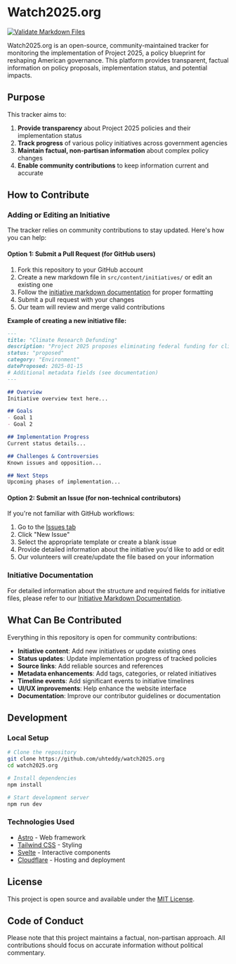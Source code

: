 # Watch2025.org

[![Validate Markdown Files](https://github.com/uhteddy/watch2025.org/actions/workflows/astrocheck.yml/badge.svg)](https://github.com/uhteddy/watch2025.org/actions/workflows/astrocheck.yml)

Watch2025.org is an open-source, community-maintained tracker for monitoring the implementation of Project 2025, a policy blueprint for reshaping American governance. This platform provides transparent, factual information on policy proposals, implementation status, and potential impacts.

## Purpose

This tracker aims to:

1. **Provide transparency** about Project 2025 policies and their implementation status
2. **Track progress** of various policy initiatives across government agencies
3. **Maintain factual, non-partisan information** about complex policy changes
4. **Enable community contributions** to keep information current and accurate

## How to Contribute

### Adding or Editing an Initiative

The tracker relies on community contributions to stay updated. Here's how you can help:

#### Option 1: Submit a Pull Request (for GitHub users)

1. Fork this repository to your GitHub account
2. Create a new markdown file in `src/content/initiatives/` or edit an existing one
3. Follow the [initiative markdown documentation](./documentation/initiative-markdown.md) for proper formatting
4. Submit a pull request with your changes
5. Our team will review and merge valid contributions

**Example of creating a new initiative file:**

```md
---
title: "Climate Research Defunding"
description: "Project 2025 proposes eliminating federal funding for climate change research."
status: "proposed"
category: "Environment"
dateProposed: 2025-01-15
# Additional metadata fields (see documentation)
---

## Overview
Initiative overview text here...

## Goals
- Goal 1
- Goal 2

## Implementation Progress
Current status details...

## Challenges & Controversies
Known issues and opposition...

## Next Steps
Upcoming phases of implementation...
```

#### Option 2: Submit an Issue (for non-technical contributors)

If you're not familiar with GitHub workflows:

1. Go to the [Issues tab](https://github.com/uhteddy/watch2025.org/issues)
2. Click "New Issue"
3. Select the appropriate template or create a blank issue
4. Provide detailed information about the initiative you'd like to add or edit
5. Our volunteers will create/update the file based on your information

### Initiative Documentation

For detailed information about the structure and required fields for initiative files, please refer to our [Initiative Markdown Documentation](./documentation/initiative-markdown.md).

## What Can Be Contributed

Everything in this repository is open for community contributions:

- **Initiative content**: Add new initiatives or update existing ones
- **Status updates**: Update implementation progress of tracked policies
- **Source links**: Add reliable sources and references 
- **Metadata enhancements**: Add tags, categories, or related initiatives
- **Timeline events**: Add significant events to initiative timelines
- **UI/UX improvements**: Help enhance the website interface
- **Documentation**: Improve our contributor guidelines or documentation

## Development

### Local Setup

```bash
# Clone the repository
git clone https://github.com/uhteddy/watch2025.org
cd watch2025.org

# Install dependencies
npm install

# Start development server
npm run dev
```

### Technologies Used

- [Astro](https://astro.build) - Web framework
- [Tailwind CSS](https://tailwindcss.com) - Styling
- [Svelte](https://svelte.dev) - Interactive components
- [Cloudflare](https://cloudflare.com) - Hosting and deployment

## License

This project is open source and available under the [MIT License](LICENSE).

## Code of Conduct

Please note that this project maintains a factual, non-partisan approach. All contributions should focus on accurate information without political commentary.